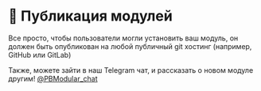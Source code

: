 # 💬 Публикация модулей

Все просто, чтобы пользователи могли установить ваш модуль, он должен быть опубликован на любой публичный git хостинг (например, GitHub или GitLab)

Также, можете зайти в наш Telegram чат, и рассказать о новом модуле другим! [@PBModular_chat](https://t.me/PBModular_chat)